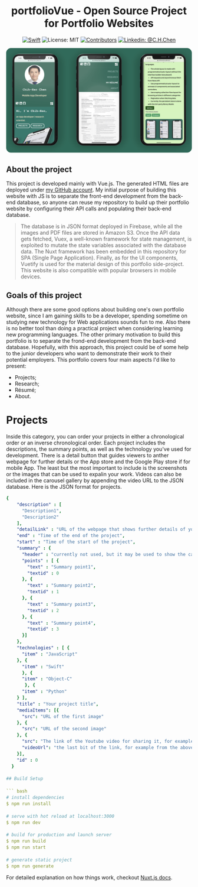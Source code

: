 <h1 align="center">portfolioVue - Open Source Project for Portfolio Websites</h1>

<p align="center">
<a href="https://vuejs.org/"><img src="https://img.shields.io/badge/Vue.js-orange.svg?style=flat" alt="Swift"/></a>
<img src="https://img.shields.io/github/license/ChihHaoChen/portfolioVue.svg?style=flat" alt="License: MIT">
<a href="https://github.com/ChihHaoChen/portfolioVue/graphs/contributors"><img src="https://img.shields.io/github/contributors/ChihHaoChen/portfolioVue.svg?style=flat" alt="Contributors"></a>
<a href="https://www.linkedin.com/in/chih-hao-chen-13583369/"><img src="https://img.shields.io/badge/Linkedin-@C.H.Chen-blue.svg" alt="Linkedin: @C.H.Chen"/></a>
</p>

<p align="center">
<img src="resources/screenshotPortfolioVueCornered-min.png" alt="Screenshots of the portfolio website">
</p>


## About the project
This project is developed mainly with Vue.js. The generated HTML files are deployed under [my GitHub account](https://chihhaochen.github.io/). My initial purpose of building this website with JS is to separate the front-end development from the back-end database, so anyone can reuse my repository to build up their portfolio website by configuring their API calls and populating their back-end database.

> The database is in JSON format deployed in Firebase, while all the images and PDF files are stored in Amazon S3. Once the API data gets fetched, Vuex, a well-known framework for state management, is exploited to mutate the state variables associated with the database data. The Nuxt framework has been embedded in this repository for SPA (Single Page Application). Finally, as for the UI components, Vuetify is used for the material design of this portfolio side-project. This website is also compatible with popular browsers in mobile devices.


## Goals of this project
Although there are some good options about building one's own portfolio website, since I am gaining skills to be a developer, spending sometime on studying new technology for Web applications sounds fun to me. Also there is no better tool than doing a practical project when considering learning new programming languages. The other primary motivation to build this portfolio is to separate the frond-end development from the back-end database. Hopefully, with this approach, this project could be of some help to the junior developers who want to demonstrate their work to their potential employers. This portfolio covers four main aspects I'd like to present:

- Projects; 
- Research;
- Résumé;
- About.

# Projects
Inside this category, you can order your projects in either a chronological order or an inverse chronological order. Each project includes the descriptions, the summary points, as well as the technology you've used for development. There is a detail button that guides viewers to anther webpage for further details or the App store and the Google Play store if for mobile App. The least but the most important to include is the screenshots or the images that can be used to expalin your work. Videos can also be included in the carousel gallery by appending the video URL to the JSON database. Here is the JSON format for projects.

```yaml
{
    "description" : [
      "Description1",
      "Description2"
    ],
    "detailLink" : "URL of the webpage that shows further details of your project",
    "end" : "Time of the end of the project",
    "start" : "Time of the start of the project",
    "summary" : {
      "header" : "currently not used, but it may be used to show the category of the project",
      "points" : [ {
        "text" : "Summary point1",
        "textid" : 0
      }, {
        "text" : "Summary point2",
        "textid" : 1
      }, {
        "text" : "Summary point3",
        "textid" : 2
      }, {
        "text" : "Summary point4",
        "textid" : 3
      }]
    },
    "technologies" : [ {
      "item" : "JavaScript"
    }, {
      "item" : "Swift"
      }, {
      "item" : "Object-C"
       }, {
      "item" : "Python"
    } ],
    "title" : "Your project title",
    "mediaItems": [{
      "src": "URL of the first image"
    }, {
      "src": "URL of the second image"
    }, {
      "src": "The link of the Youtube video for sharing it, for example, https://www.youtube.com/embed/j9I0PxhExQM",
      "videoUrl": "the last bit of the link, for example from the above case, j9I0PxhExQM"
    }],
    "id" : 0
  }

## Build Setup

``` bash
# install dependencies
$ npm run install

# serve with hot reload at localhost:3000
$ npm run dev

# build for production and launch server
$ npm run build
$ npm run start

# generate static project
$ npm run generate
```

For detailed explanation on how things work, checkout [Nuxt.js docs](https://nuxtjs.org).
